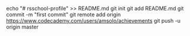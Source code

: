 echo "# rsschool-profile" >> README.md
git init
git add README.md
git commit -m "first commit"
git remote add origin https://www.codecademy.com/users/amsolo/achievements
git push -u origin master
